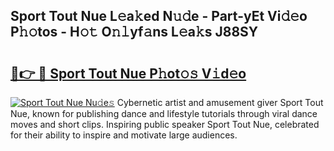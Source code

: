 ## Sport Tout Nue L𝚎a𝚔ed N𝚞𝚍e - Part-yEt Vi𝚍𝚎o P𝚑𝚘tos - H𝚘𝚝 O𝚗𝚕yf𝚊ns L𝚎a𝚔s J88SY

# <h2><a href="http://kfafjj.oniu.top/?m=Sport+Tout+Nue">🔗👉 🔴 Sport Tout Nue P𝚑ot𝚘𝚜 V𝚒d𝚎o</a></h2>

[![Sport Tout Nue Nu𝚍e𝚜](https://i.imgur.com/0qMVB7G.gif)](http://kfafjj.oniu.top/?m=Sport+Tout+Nue)
Cybernetic artist and amusement giver Sport Tout Nue, known for publishing dance and lifestyle tutorials through viral dance moves and short clips. Inspiring public speaker Sport Tout Nue, celebrated for their ability to inspire and motivate large audiences.  
